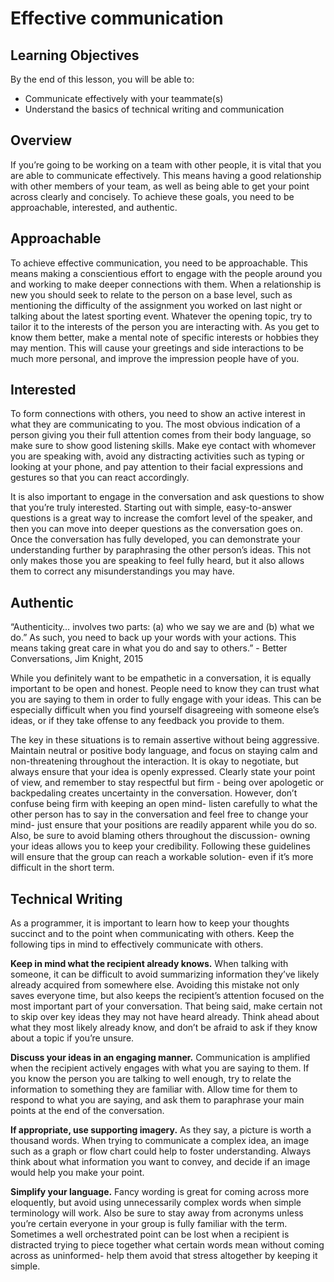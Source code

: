 # Effective communication

## Learning Objectives
By the end of this lesson, you will be able to:
* Communicate effectively with your teammate(s)
* Understand the basics of technical writing and communication

## Overview

If you’re going to be working on a team with other people, it is vital that you are able to communicate effectively. This means having a good relationship with other members of your team, as well as being able to get your point across clearly and concisely. To achieve these goals, you need to be approachable, interested, and authentic.

## Approachable

To achieve effective communication, you need to be approachable. This means making a conscientious effort to engage with the people around you and working to make deeper connections with them. When a relationship is new you should seek to relate to the person on a base level, such as mentioning the difficulty of the assignment you worked on last night or talking about the latest sporting event. Whatever the opening topic, try to tailor it to the interests of the person you are interacting with. As you get to know them better, make a mental note of specific interests or hobbies they may mention. This will cause your greetings and side interactions to be much more personal, and improve the impression people have of you.

## Interested

To form connections with others, you need to show an active interest in what they are communicating to you. The most obvious indication of a person giving you their full attention comes from their body language, so make sure to show good listening skills. Make eye contact with whomever you are speaking with, avoid any distracting activities such as typing or looking at your phone, and pay attention to their facial expressions and gestures so that you can react accordingly.

It is also important to engage in the conversation and ask questions to show that you’re truly interested. Starting out with simple, easy-to-answer questions is a great way to increase the comfort level of the speaker, and then you can move into deeper questions as the conversation goes on. Once the conversation has fully developed, you can demonstrate your understanding further by paraphrasing the other person’s ideas. This not only makes those you are speaking to feel fully heard, but it also allows them to correct any misunderstandings you may have.

## Authentic

“Authenticity… involves two parts: (a) who we say we are  and (b) what we do.” As such, you need to back up your words with your actions. This means taking great care in what you do and say to others.” - Better Conversations, Jim Knight, 2015

While you definitely want to be empathetic in a conversation, it is equally important to be open and honest.  People need to know they can trust what you are saying to them in order to fully engage with your ideas. This can be especially difficult when you find yourself disagreeing with someone else’s ideas, or if they take offense to any feedback you provide to them. 

The key in these situations is to remain assertive without being aggressive. Maintain neutral or positive body language, and focus on staying calm and non-threatening throughout the interaction. It is okay to negotiate, but always ensure that your idea is openly expressed. Clearly state your point of view, and remember to stay respectful but firm - being over apologetic or backpedaling creates uncertainty in the conversation. However, don’t confuse being firm with keeping an open mind- listen carefully to what the other person has to say in the conversation and feel free to change your mind- just ensure that your positions are readily apparent while you do so.  Also, be sure to avoid blaming others throughout the discussion- owning your ideas allows you to keep your credibility. Following these guidelines will ensure that the group can reach a workable solution- even if it’s more difficult in the short term.


## Technical Writing

As a programmer, it is important to learn how to keep your thoughts succinct and to the point when communicating with others. Keep the following tips in mind to effectively communicate with others.

**Keep in mind what the recipient already knows.**
When talking with someone, it can be difficult to avoid summarizing information they’ve likely already acquired from somewhere else. Avoiding this mistake not only saves everyone time, but also keeps the recipient’s attention focused on the most important part of your conversation. That being said, make certain not to skip over key ideas they may not have heard already. Think ahead about what they most likely already know, and don’t be afraid to ask if they know about a topic if you’re unsure.


**Discuss your ideas in an engaging manner.**
Communication is amplified when the recipient actively engages with what you are saying to them. If you know the person you are talking to well enough, try to relate the information to something they are familiar with. Allow time for them to respond to what you are saying, and ask them to paraphrase your main points at the end of the conversation.

**If appropriate, use supporting imagery.**
As they say, a picture is worth a thousand words. When trying to communicate a complex idea, an image such as a graph or flow chart could help to foster understanding. Always think about what information you want to convey, and decide if an image would help you make your point.

**Simplify your language.**
Fancy wording is great for coming across more eloquently, but avoid using unnecessarily complex words when simple terminology will work. Also be sure to stay away from acronyms unless you’re certain everyone in your group is fully familiar with the term. Sometimes a well orchestrated point can be lost when a recipient is distracted trying to piece together what certain words mean without coming across as uninformed- help them avoid that stress altogether by keeping it simple.
